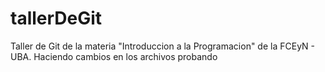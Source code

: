 # tallerDeGit

Taller de Git de la materia "Introduccion a la Programacion" de la FCEyN - UBA.
Haciendo cambios en los archivos
probando